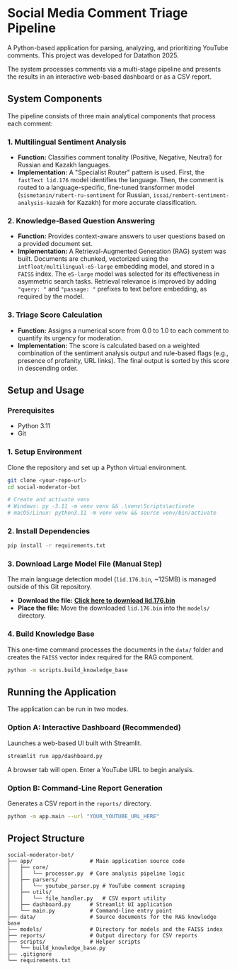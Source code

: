 # Social Media Comment Triage Pipeline

A Python-based application for parsing, analyzing, and prioritizing YouTube comments. This project was developed for Datathon 2025.

The system processes comments via a multi-stage pipeline and presents the results in an interactive web-based dashboard or as a CSV report.

## System Components

The pipeline consists of three main analytical components that process each comment:

### 1. Multilingual Sentiment Analysis
-   **Function:** Classifies comment tonality (Positive, Negative, Neutral) for Russian and Kazakh languages.
-   **Implementation:** A "Specialist Router" pattern is used. First, the `fastText lid.176` model identifies the language. Then, the comment is routed to a language-specific, fine-tuned transformer model (`sismetanin/rubert-ru-sentiment` for Russian, `issai/rembert-sentiment-analysis-kazakh` for Kazakh) for more accurate classification.

### 2. Knowledge-Based Question Answering
-   **Function:** Provides context-aware answers to user questions based on a provided document set.
-   **Implementation:** A Retrieval-Augmented Generation (RAG) system was built. Documents are chunked, vectorized using the `intfloat/multilingual-e5-large` embedding model, and stored in a `FAISS` index. The `e5-large` model was selected for its effectiveness in asymmetric search tasks. Retrieval relevance is improved by adding `"query: "` and `"passage: "` prefixes to text before embedding, as required by the model.

### 3. Triage Score Calculation
-   **Function:** Assigns a numerical score from 0.0 to 1.0 to each comment to quantify its urgency for moderation.
-   **Implementation:** The score is calculated based on a weighted combination of the sentiment analysis output and rule-based flags (e.g., presence of profanity, URL links). The final output is sorted by this score in descending order.

## Setup and Usage

### Prerequisites
-   Python 3.11
-   Git

### 1. Setup Environment
Clone the repository and set up a Python virtual environment.
```bash
git clone <your-repo-url>
cd social-moderator-bot

# Create and activate venv
# Windows: py -3.11 -m venv venv && .\venv\Scripts\activate
# macOS/Linux: python3.11 -m venv venv && source venv/bin/activate
```

### 2. Install Dependencies
```bash
pip install -r requirements.txt
```

### 3. Download Large Model File (Manual Step)
The main language detection model (`lid.176.bin`, ~125MB) is managed outside of this Git repository.

-   **Download the file:** **[Click here to download lid.176.bin](https://dl.fbaipublicfiles.com/fasttext/supervised-models/lid.176.bin)**
-   **Place the file:** Move the downloaded `lid.176.bin` into the `models/` directory.

### 4. Build Knowledge Base
This one-time command processes the documents in the `data/` folder and creates the `FAISS` vector index required for the RAG component.
```bash
python -m scripts.build_knowledge_base
```

## Running the Application

The application can be run in two modes.

### Option A: Interactive Dashboard (Recommended)
Launches a web-based UI built with Streamlit.
```bash
streamlit run app/dashboard.py
```
A browser tab will open. Enter a YouTube URL to begin analysis.

### Option B: Command-Line Report Generation
Generates a CSV report in the `reports/` directory.
```bash
python -m app.main --url "YOUR_YOUTUBE_URL_HERE"
```

## Project Structure
```
social-moderator-bot/
├── app/                  # Main application source code
│   ├── core/
│   │   └── processor.py  # Core analysis pipeline logic
│   ├── parsers/
│   │   └── youtube_parser.py # YouTube comment scraping
│   ├── utils/
│   │   └── file_handler.py   # CSV export utility
│   ├── dashboard.py      # Streamlit UI application
│   └── main.py           # Command-line entry point
├── data/                 # Source documents for the RAG knowledge base
├── models/               # Directory for models and the FAISS index
├── reports/              # Output directory for CSV reports
├── scripts/              # Helper scripts
│   └── build_knowledge_base.py
├── .gitignore
└── requirements.txt
```